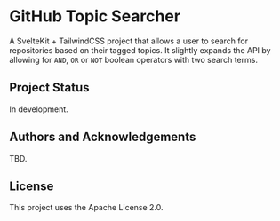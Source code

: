 # GitHub Topic Searcher

A SvelteKit + TailwindCSS project that allows a user to search for repositories based on their tagged topics. It slightly expands the API by allowing for `AND`, `OR` or `NOT` boolean operators with two search terms.

## Project Status

In development.

## Authors and Acknowledgements

TBD.

## License

This project uses the Apache License 2.0.
